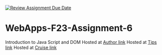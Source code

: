 [![Review Assignment Due Date](https://classroom.github.com/assets/deadline-readme-button-24ddc0f5d75046c5622901739e7c5dd533143b0c8e959d652212380cedb1ea36.svg)](https://classroom.github.com/a/b9NC0g7h)
# WebApps-F23-Assignment-6
Introduction to Java Script and DOM
Hosted at [Author link](https://44-563-webapps-f23.github.io/44563-webapps-f23-assignment6-sairamyagajula/author.html)
Hosted at [Tips link](https://44-563-webapps-f23.github.io/44563-webapps-f23-assignment6-sairamyagajula/tips.html)
Hosted at [Cruise link](https://44-563-webapps-f23.github.io/44563-webapps-f23-assignment6-sairamyagajula/cruise.html)
